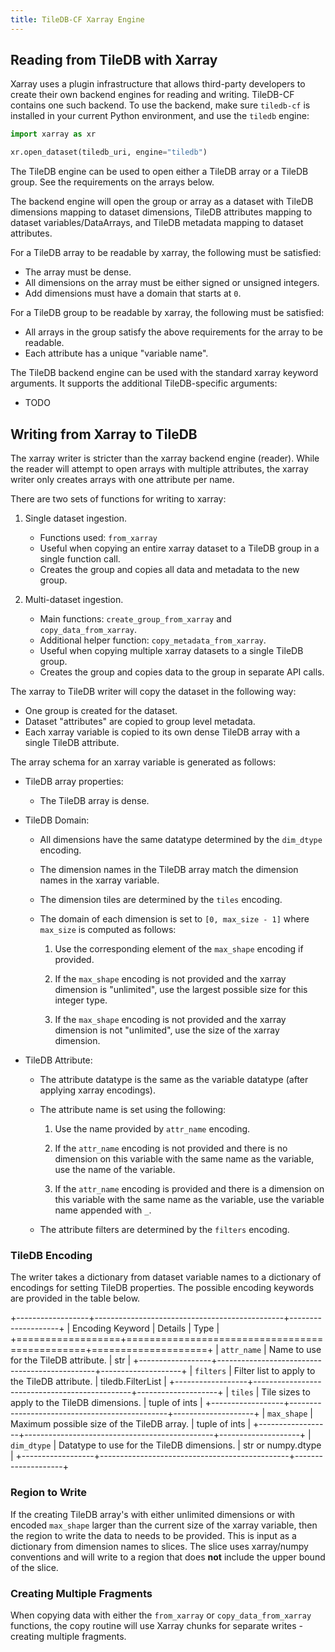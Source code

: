 ```yaml
---
title: TileDB-CF Xarray Engine
---
```



## Reading from TileDB with Xarray

Xarray uses a plugin infrastructure that allows third-party developers to create their own backend engines for reading and writing. TileDB-CF contains one such backend. To use the backend, make sure `tiledb-cf` is installed in your current Python environment, and use the `tiledb` engine:


```python
import xarray as xr

xr.open_dataset(tiledb_uri, engine="tiledb")
```

The TileDB engine can be used to open either a TileDB array or a TileDB group. See the requirements on the arrays below.

The backend engine will open the group or array as a dataset with TileDB dimensions mapping to dataset dimensions, TileDB attributes mapping to dataset variables/DataArrays, and TileDB metadata mapping to dataset attributes.


For a TileDB array to be readable by xarray, the following must be satisfied:

* The array must be dense.
* All dimensions on the array must be either signed or unsigned integers.
* Add dimensions must have a domain that starts at `0`.

For a TileDB group to be readable by xarray, the following must be satisfied:

* All arrays in the group satisfy the above requirements for the array to be readable.
* Each attribute has a unique "variable name".

The TileDB backend engine can be used with the standard xarray keyword arguments. It supports the additional TileDB-specific arguments:

* TODO


## Writing from Xarray to TileDB

The xarray writer is stricter than the xarray backend engine (reader). While the reader will attempt to open arrays with multiple attributes, the xarray writer only creates arrays with one attribute per name.

There are two sets of functions for writing to xarray:

1. Single dataset ingestion.

    * Functions used: `from_xarray`
    * Useful when copying an entire xarray dataset to a TileDB group in a single function call.
    * Creates the group and copies all data and metadata to the new group.

2. Multi-dataset ingestion.

    * Main functions: `create_group_from_xarray` and `copy_data_from_xarray`.
    * Additional helper function: `copy_metadata_from_xarray`.
    * Useful when copying multiple xarray datasets to a single TileDB group.
    * Creates the group and copies data to the group in separate API calls.

The xarray to TileDB writer will copy the dataset in the following way:

* One group is created for the dataset.
* Dataset "attributes" are copied to group level metadata.
* Each xarray variable is copied to its own dense TileDB array with a single TileDB attribute.

The array schema for an xarray variable is generated as follows:

* TileDB array properties:

  - The TileDB array is dense.

* TileDB Domain:

  - All dimensions have the same datatype determined by the `dim_dtype` encoding.

  - The dimension names in the TileDB array match the dimension names in the xarray variable.

  - The dimension tiles are determined by the `tiles` encoding.

  - The domain of each dimension is set to `[0, max_size - 1]` where `max_size` is computed as follows:

    1. Use the corresponding element of the  `max_shape` encoding if provided.

    2. If the `max_shape` encoding is not provided and the xarray dimension is "unlimited", use the largest possible size for this integer type.

    3. If the `max_shape` encoding is not provided and the xarray dimension is not "unlimited", use the size of the xarray dimension.

* TileDB Attribute:

  - The attribute datatype is the same as the variable datatype (after applying xarray encodings).

  - The attribute name is set using the following:

    1. Use the name provided by `attr_name` encoding.

    2. If the `attr_name` encoding is not provided and there is no dimension on this variable with the same name as the variable, use the name of the variable.

    3. If the `attr_name` encoding is provided and there is a dimension on this variable with the same name as the variable, use the variable name appended with `_`.

  - The attribute filters are determined by the `filters` encoding.



### TileDB Encoding

The writer takes a dictionary from dataset variable names to a dictionary of encodings for setting TileDB properties. The possible encoding keywords are provided in the table below.

+------------------+-----------------------------------------------+--------------------+
| Encoding Keyword | Details                                       | Type               |
+==================+===============================================+====================+
| `attr_name`      | Name to use for the TileDB attribute.         | str                |
+------------------+-----------------------------------------------+--------------------+
| `filters`        | Filter list to apply to the TileDB attribute. | tiledb.FilterList  |
+------------------+-----------------------------------------------+--------------------+
| `tiles`          | Tile sizes to apply to the TileDB dimensions. | tuple of ints      |
+------------------+-----------------------------------------------+--------------------+
| `max_shape`      | Maximum possible size of the TileDB array.    | tuple of ints      |
+------------------+-----------------------------------------------+--------------------+
| `dim_dtype`      | Datatype to use for the TileDB dimensions.    | str or numpy.dtype |
+------------------+-----------------------------------------------+--------------------+


### Region to Write

If the creating TileDB array's with either unlimited dimensions or with encoded `max_shape` larger than the current size of the xarray variable, then the region to write the data to needs to be provided. This is input as a dictionary from dimension names to slices. The slice uses xarray/numpy conventions and will write to a region that does **not** include the upper bound of the slice.


### Creating Multiple Fragments

When copying data with either the `from_xarray` or `copy_data_from_xarray` functions, the copy routine will use Xarray chunks for separate writes - creating multiple fragments.
